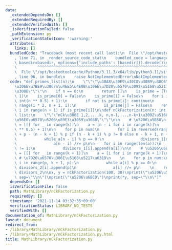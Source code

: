 ```yaml
---
data:
  _extendedDependsOn: []
  _extendedRequiredBy: []
  _extendedVerifiedWith: []
  _isVerificationFailed: false
  _pathExtension: py
  _verificationStatusIcon: ':warning:'
  attributes:
    links: []
  bundledCode: "Traceback (most recent call last):\n  File \"/opt/hostedtoolcache/Python/3.11.3/x64/lib/python3.11/site-packages/onlinejudge_verify/documentation/build.py\"\
    , line 71, in _render_source_code_stat\n    bundled_code = language.bundle(stat.path,\
    \ basedir=basedir, options={'include_paths': [basedir]}).decode()\n          \
    \         ^^^^^^^^^^^^^^^^^^^^^^^^^^^^^^^^^^^^^^^^^^^^^^^^^^^^^^^^^^^^^^^^^^^^^^^^^^^^^^^^^\n\
    \  File \"/opt/hostedtoolcache/Python/3.11.3/x64/lib/python3.11/site-packages/onlinejudge_verify/languages/python.py\"\
    , line 96, in bundle\n    raise NotImplementedError\nNotImplementedError\n"
  code: "def primes_list(n):\n    \"\"\"\u30A8\u30E9\u30C8\u30B9\u30C6\u30CD\u30B9\
    \u306E\u7BE9\u3067n\u4EE5\u4E0B\u306E\u7D20\u6570\u3092\u5168\u5217\u6319\u3059\
    \u308B\"\"\"\n    if n == 0:\n        return []\n    is_prime = [True] * (n +\
    \ 1)\n    is_prime[0] = False\n    is_prime[1] = False\n    for i in range(2,\
    \ int(n ** 0.5) + 1):\n        if not is_prime[i]: continue\n        for j in\
    \ range(i * 2, n + 1, i):\n            is_prime[j] = False\n    return [i for\
    \ i in range(n + 1) if is_prime[i]]\n\ndef nCkFactorization(n: int, k: int) ->\
    \ list:\n    \"\"\"nCk\u306E 1,2,...,k, n,n-1,...,n-k+1\u3092\u5168\u3066\u7D20\
    \u56E0\u6570\u5206\u89E3\u3059\u308B\"\"\"\n\n    # \u5206\u5B50\n    divisors_1\
    \ = [[] for _ in range(k)]\n    a = [n - i for i in range(k)]\n    num = primes_list(int(n\
    \ ** 0.5) + 1)\n\n    for p in num:\n        for i in reversed(range(n - k + 1\
    \ + p - (n - k + 1) % p if (n - k + 1) % p != 0 else n - k + 1, n + 1, p)):\n\
    \            while a[n - i] % p == 0:\n                divisors_1[n - i].append(p)\n\
    \                a[n - i] //= p\n\n    for i in range(len(a)):\n        if a[i]\
    \ != 1:\n            divisors_1[i].append(a[i])\n\n    # \u5206\u6BCD\n    divisors_2\
    \ = [[] for _ in range(k + 1)]\n    a = [i for i in range(k + 1)]\n    num = primes_list(k)\
    \ # \u7D20\u6570\u306E\u5168\u5217\u6319\n    \n    for p in num:\n        for\
    \ i in range(p, k + 1, p):\n            while a[i] % p == 0:\n               \
    \ divisors_2[i].append(p)\n                a[i] //= p\n    \n    return divisors_1,\
    \ divisors_2\n\nx, y = nCkFactorization(100, 30)\nprint(\"\u5206\u5B50\")\nprint(*x,\
    \ sep=\"\\n\")\nprint(\"\u5206\u6BCD\")\nprint(*y, sep=\"\\n\")"
  dependsOn: []
  isVerificationFile: false
  path: MathLibrary/nCkFactorization.py
  requiredBy: []
  timestamp: '2021-11-14 03:32:35+09:00'
  verificationStatus: LIBRARY_NO_TESTS
  verifiedWith: []
documentation_of: MathLibrary/nCkFactorization.py
layout: document
redirect_from:
- /library/MathLibrary/nCkFactorization.py
- /library/MathLibrary/nCkFactorization.py.html
title: MathLibrary/nCkFactorization.py
---
```

